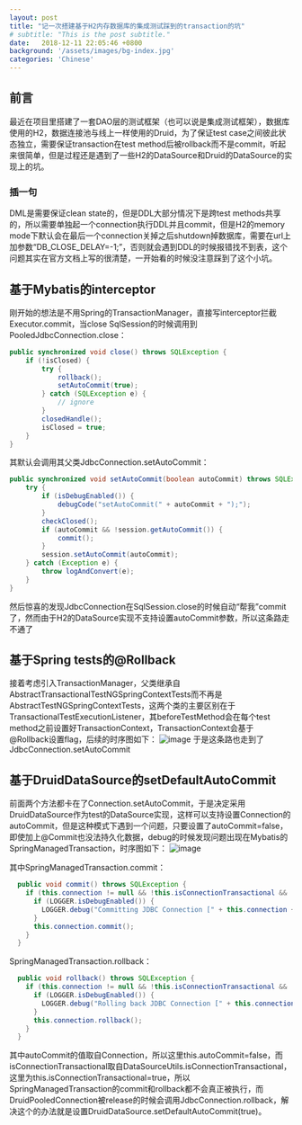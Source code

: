 ```yaml
---
layout: post
title: "记一次搭建基于H2内存数据库的集成测试踩到的transaction的坑"
# subtitle: "This is the post subtitle."
date:   2018-12-11 22:05:46 +0800
background: '/assets/images/bg-index.jpg'
categories: 'Chinese'
---
```


## 前言
最近在项目里搭建了一套DAO层的测试框架（也可以说是集成测试框架），数据库使用的H2，数据连接池与线上一样使用的Druid，为了保证test case之间彼此状态独立，需要保证transaction在test method后被rollback而不是commit，听起来很简单，但是过程还是遇到了一些H2的DataSource和Druid的DataSource的实现上的坑。

### 插一句
DML是需要保证clean state的，但是DDL大部分情况下是跨test methods共享的，所以需要单独起一个connection执行DDL并且commit，但是H2的memory mode下默认会在最后一个connection关掉之后shutdown掉数据库，需要在url上加参数“DB_CLOSE_DELAY=-1;”，否则就会遇到DDL的时候报错找不到表，这个问题其实在官方文档上写的很清楚，一开始看的时候没注意踩到了这个小坑。

## 基于Mybatis的interceptor
刚开始的想法是不用Spring的TransactionManager，直接写interceptor拦截Executor.commit，当close SqlSession的时候调用到PooledJdbcConnection.close：
```java
public synchronized void close() throws SQLException {
    if (!isClosed) {
        try {
            rollback();
            setAutoCommit(true);
        } catch (SQLException e) {
            // ignore
        }
        closedHandle();
        isClosed = true;
    }
}
```
其默认会调用其父类JdbcConnection.setAutoCommit：
```java
public synchronized void setAutoCommit(boolean autoCommit) throws SQLException {
    try {
        if (isDebugEnabled()) {
            debugCode("setAutoCommit(" + autoCommit + ");");
        }
        checkClosed();
        if (autoCommit && !session.getAutoCommit()) {
            commit();
        }
        session.setAutoCommit(autoCommit);
    } catch (Exception e) {
        throw logAndConvert(e);
    }
}
```
然后惊喜的发现JdbcConnection在SqlSession.close的时候自动“帮我”commit了，然而由于H2的DataSource实现不支持设置autoCommit参数，所以这条路走不通了

## 基于Spring tests的@Rollback
接着考虑引入TransactionManager，父类继承自AbstractTransactionalTestNGSpringContextTests而不再是AbstractTestNGSpringContextTests，这两个类的主要区别在于TransactionalTestExecutionListener，其beforeTestMethod会在每个test method之前设置好TransactionContext，TransactionContext会基于@Rollback设置flag，后续的时序图如下：
![image](https://user-images.githubusercontent.com/3426457/50400713-c8c6ce00-07c3-11e9-9406-a849197e6e61.png)
于是这条路也走到了JdbcConnection.setAutoCommit

## 基于DruidDataSource的setDefaultAutoCommit
前面两个方法都卡在了Connection.setAutoCommit，于是决定采用DruidDataSource作为test的DataSource实现，这样可以支持设置Connection的autoCommit，但是这种模式下遇到一个问题，只要设置了autoCommit=false，即使加上@Commit也没法持久化数据，debug的时候发现问题出现在Mybatis的SpringManagedTransaction，时序图如下：
![image](https://user-images.githubusercontent.com/3426457/50401974-a934a300-07cd-11e9-859b-24776fd34067.png)

其中SpringManagedTransaction.commit：
```java
  public void commit() throws SQLException {
    if (this.connection != null && !this.isConnectionTransactional && !this.autoCommit) {
      if (LOGGER.isDebugEnabled()) {
        LOGGER.debug("Committing JDBC Connection [" + this.connection + "]");
      }
      this.connection.commit();
    }
  }
```
SpringManagedTransaction.rollback：
```java
  public void rollback() throws SQLException {
    if (this.connection != null && !this.isConnectionTransactional && !this.autoCommit) {
      if (LOGGER.isDebugEnabled()) {
        LOGGER.debug("Rolling back JDBC Connection [" + this.connection + "]");
      }
      this.connection.rollback();
    }
  }
```
其中autoCommit的值取自Connection，所以这里this.autoCommit=false，而isConnectionTransactional取自DataSourceUtils.isConnectionTransactional，这里为this.isConnectionTransactional=true，所以SpringManagedTransaction的commit和rollback都不会真正被执行，而DruidPooledConnection被release的时候会调用JdbcConnection.rollback，解决这个的办法就是设置DruidDataSource.setDefaultAutoCommit(true)。